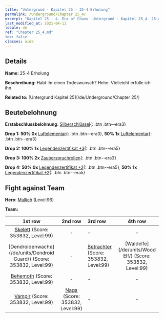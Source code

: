 ```yaml
---
title: "Untergrund - Kapitel 25 - 25-4 Erholung"
permalink: /Underground/Chapter 25_4/
excerpt: "Kapitel 25 - 4. Era of Chaos  Untergrund - Kapitel 25_4. 25-4 Erholung"
last_modified_at: 2021-04-11
locale: de
ref: "Chapter 25_4.md"
toc: false
classes: wide
---
```


## Details

 **Name:** 25-4 Erholung

 **Beschreibung:** Habt Ihr einen Todeswunsch? Hehe. Vielleicht erfülle ich ihn.

 **Related to:** [Untergrund Kapitel 25](/de/Underground/Chapter 25/)

## Beutebelohnung

 **Erstabschlussbelohnung:** [Silberschlüssel](/de/Items/con_693/){: .btn .btn--era3}

 **Drop 1:** **50% 0x** [Luftelementar](/de/Items/her_448/){: .btn .btn--era3}, **50% 1x** [Luftelementar](/de/Items/her_448/){: .btn .btn--era3}

 **Drop 2:** **100% 1x** [Legendenzertifikat +3](/de/Items/mat_88/){: .btn .btn--era5}

 **Drop 3:** **100% 2x** [Zauberspruchrollen](/de/Items/con_694/){: .btn .btn--era3}

 **Drop 4:** **50% 0x** [Legendenzertifikat +2](/de/Items/mat_81/){: .btn .btn--era5}, **50% 1x** [Legendenzertifikat +2](/de/Items/mat_81/){: .btn .btn--era5}


## Fight against Team
 **Hero:** [Mullich](/de/heroes/Mullich/) (Level:96)

 **Team:**


  | 1st row | 2nd row | 3rd row | 4th row |
  |:----:|:----:|:----|:----:|
  | [Skelett](/de/units/Skeleton/) (Score: 353832, Level:99)  | - | - | - |
  | [Dendroidenwache](/de/units/Dendroid Guard/) (Score: 353832, Level:99)  | - | [Betrachter](/de/units/Beholder/) (Score: 353832, Level:99)  | [Waldelfe](/de/units/Wood Elf/) (Score: 353832, Level:99)  |
  | [Behemoth](/de/units/Behemoth/) (Score: 353832, Level:99)  | - | - | - |
  | [Vampir](/de/units/Vampire/) (Score: 353832, Level:99)  | [Naga](/de/units/Naga/) (Score: 353832, Level:99)  | - | - |



